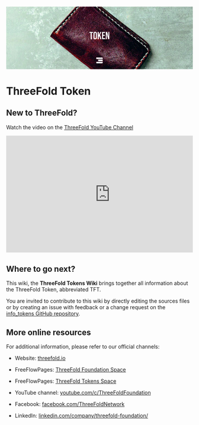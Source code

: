 
![](./img/token_header.jpg)
# ThreeFold Token

## New to ThreeFold?

Watch the video on the [ThreeFold YouTube Channel](https://www.youtube.com/channel/UCKMNPuhs-8tHYfGd92krC8w)

<div style="overflow:hidden;">
   <iframe width="560" height="315" src="https://www.youtube.com/embed/4exjbFvnGkk" frameborder="0" allow="accelerometer; autoplay; encrypted-media; gyroscope; picture-in-picture" allowfullscreen></iframe>
</div>

## Where to go next?

This wiki, the **ThreeFold Tokens Wiki** brings together all information about the ThreeFold Token, abbreviated TFT.

You are invited to contribute to this wiki by directly editing the sources files or by creating an issue with feedback or a change request on the [info_tokens GitHub repository](https://github.com/threefoldfoundation/info_threefold).

## More online resources

For additional information, please refer to our official channels: 

- Website: [threefold.io](https://threefold.io) 

- FreeFlowPages: [ThreeFold Foundation Space](https://freeflowpages.com/s/threefoldfoundation/)

- FreeFlowPages: [ThreeFold Tokens Space](https://freeflowpages.com/s/tf-tokens/)

- YouTube channel: [youtube.com/c/ThreeFoldFoundation](https://www.youtube.com/c/ThreeFoldFoundation)


- Facebook: [facebook.com/ThreeFoldNetwork](https://www.facebook.com/ThreeFoldNetwork)

- LinkedIn: [linkedin.com/company/threefold-foundation/](https://www.linkedin.com/company/threefold-foundation/)

